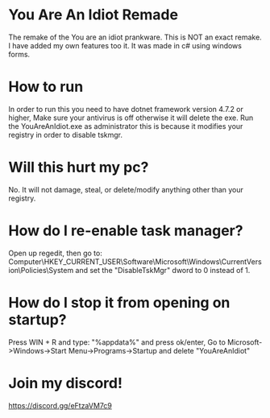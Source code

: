 # You Are An Idiot Remade
The remake of the You are an idiot prankware.
This is NOT an exact remake. I have added my own features too it. It was made in c# using windows forms.

# How to run
In order to run this you need to have dotnet framework version 4.7.2 or higher,
Make sure your antivirus is off otherwise it will delete the exe. 
Run the YouAreAnIdiot.exe as administrator this is because it modifies your registry in order to disable tskmgr.

# Will this hurt my pc?
No. It will not damage, steal, or delete/modify anything other than your registry.

# How do I re-enable task manager?
Open up regedit, then go to: Computer\HKEY_CURRENT_USER\Software\Microsoft\Windows\CurrentVersion\Policies\System and set the "DisableTskMgr" dword to 0 instead of 1.

# How do I stop it from opening on startup?
Press WIN + R and type: "%appdata%" and press ok/enter,
Go to Microsoft->Windows->Start Menu->Programs->Startup and delete "YouAreAnIdiot"

# Join my discord!
https://discord.gg/eFtzaVM7c9
